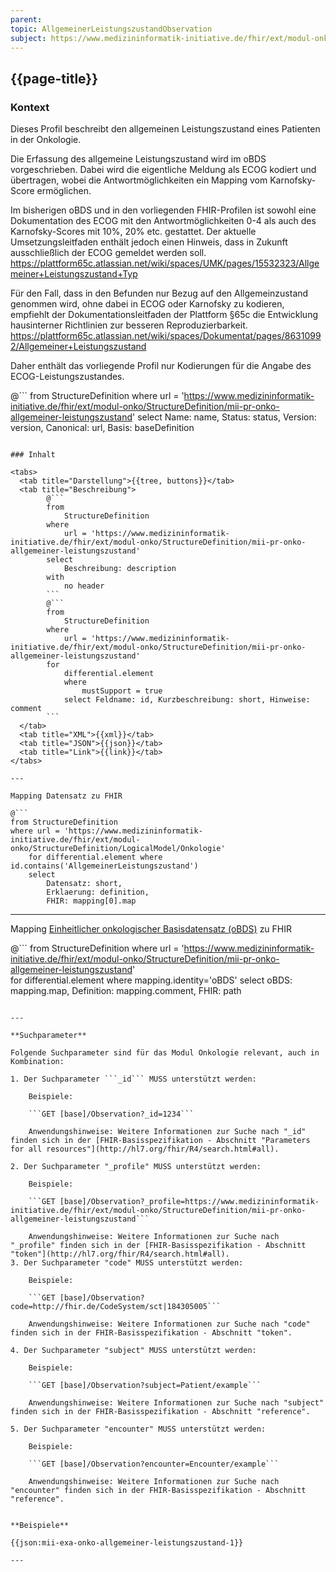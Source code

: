 ```yaml
---
parent: 
topic: AllgemeinerLeistungszustandObservation
subject: https://www.medizininformatik-initiative.de/fhir/ext/modul-onko/StructureDefinition/mii-pr-onko-allgemeiner-leistungszustand
---
```



## {{page-title}}

### Kontext
Dieses Profil beschreibt den allgemeinen Leistungszustand eines Patienten in der Onkologie.

Die Erfassung des allgemeine Leistungszustand wird im oBDS vorgeschrieben. 
Dabei wird die eigentliche Meldung als ECOG kodiert und übertragen, wobei die Antwortmöglichkeiten ein Mapping vom Karnofsky-Score ermöglichen. 

Im bisherigen oBDS und in den vorliegenden FHIR-Profilen ist sowohl eine Dokumentation des ECOG mit den Antwortmöglichkeiten 0-4 als auch des Karnofsky-Scores mit 10%, 20% etc.  gestattet. 
Der aktuelle Umsetzungsleitfaden enthält jedoch einen Hinweis, dass in Zukunft ausschließlich der ECOG gemeldet werden soll. https://plattform65c.atlassian.net/wiki/spaces/UMK/pages/15532323/Allgemeiner+Leistungszustand+Typ

Für den Fall, dass in den Befunden nur Bezug auf den Allgemeinzustand genommen wird, ohne dabei in ECOG oder Karnofsky zu kodieren, empfiehlt der Dokumentationsleitfaden der Plattform §65c die Entwicklung hausinterner Richtlinien zur besseren Reproduzierbarkeit. https://plattform65c.atlassian.net/wiki/spaces/Dokumentat/pages/86310992/Allgemeiner+Leistungszustand 


Daher enthält das vorliegende Profil nur Kodierungen für die Angabe des ECOG-Leistungszustandes.   

@```
from 
    StructureDefinition 
where 
    url = 'https://www.medizininformatik-initiative.de/fhir/ext/modul-onko/StructureDefinition/mii-pr-onko-allgemeiner-leistungszustand' 
select 
    Name: name, Status: status, Version: version, Canonical: url, Basis: baseDefinition
```

### Inhalt

<tabs>
  <tab title="Darstellung">{{tree, buttons}}</tab>
  <tab title="Beschreibung"> 
        @```
        from
	        StructureDefinition
        where
	        url = 'https://www.medizininformatik-initiative.de/fhir/ext/modul-onko/StructureDefinition/mii-pr-onko-allgemeiner-leistungszustand' 
        select
	        Beschreibung: description
        with
            no header
        ```
        @```
        from 
            StructureDefinition 
        where 
            url = 'https://www.medizininformatik-initiative.de/fhir/ext/modul-onko/StructureDefinition/mii-pr-onko-allgemeiner-leistungszustand' 
        for 
            differential.element 
            where 
                mustSupport = true 
            select Feldname: id, Kurzbeschreibung: short, Hinweise: comment
        ```
  </tab>
  <tab title="XML">{{xml}}</tab>
  <tab title="JSON">{{json}}</tab>
  <tab title="Link">{{link}}</tab>
</tabs>

---

Mapping Datensatz zu FHIR

@```
from StructureDefinition 
where url = 'https://www.medizininformatik-initiative.de/fhir/ext/modul-onko/StructureDefinition/LogicalModel/Onkologie'
    for differential.element where id.contains('AllgemeinerLeistungszustand')
    select 
        Datensatz: short,
        Erklaerung: definition, 
        FHIR: mapping[0].map 

```

---

Mapping [Einheitlicher onkologischer Basisdatensatz (oBDS)](https://basisdatensatz.de/basisdatensatz) zu FHIR

@```
from StructureDefinition 
where url = 'https://www.medizininformatik-initiative.de/fhir/ext/modul-onko/StructureDefinition/mii-pr-onko-allgemeiner-leistungszustand'  
    for differential.element
    where mapping.identity='oBDS'
    select 
        oBDS: mapping.map,
        Definition: mapping.comment,
        FHIR: path
```

---

**Suchparameter**

Folgende Suchparameter sind für das Modul Onkologie relevant, auch in Kombination:

1. Der Suchparameter ```_id``` MUSS unterstützt werden:

    Beispiele: 

    ```GET [base]/Observation?_id=1234```
    
    Anwendungshinweise: Weitere Informationen zur Suche nach "_id" finden sich in der [FHIR-Basisspezifikation - Abschnitt "Parameters for all resources"](http://hl7.org/fhir/R4/search.html#all).

2. Der Suchparameter "_profile" MUSS unterstützt werden:

    Beispiele:
    
    ```GET [base]/Observation?_profile=https://www.medizininformatik-initiative.de/fhir/ext/modul-onko/StructureDefinition/mii-pr-onko-allgemeiner-leistungszustand```
    
    Anwendungshinweise: Weitere Informationen zur Suche nach "_profile" finden sich in der [FHIR-Basisspezifikation - Abschnitt "token"](http://hl7.org/fhir/R4/search.html#all).
3. Der Suchparameter "code" MUSS unterstützt werden:

    Beispiele:

    ```GET [base]/Observation?code=http://fhir.de/CodeSystem/sct|184305005```

    Anwendungshinweise: Weitere Informationen zur Suche nach "code" finden sich in der FHIR-Basisspezifikation - Abschnitt "token".

4. Der Suchparameter "subject" MUSS unterstützt werden:

    Beispiele:

    ```GET [base]/Observation?subject=Patient/example```

    Anwendungshinweise: Weitere Informationen zur Suche nach "subject" finden sich in der FHIR-Basisspezifikation - Abschnitt "reference".

5. Der Suchparameter "encounter" MUSS unterstützt werden:

    Beispiele:

    ```GET [base]/Observation?encounter=Encounter/example```

    Anwendungshinweise: Weitere Informationen zur Suche nach "encounter" finden sich in der FHIR-Basisspezifikation - Abschnitt "reference".
    

**Beispiele**

{{json:mii-exa-onko-allgemeiner-leistungszustand-1}}

---